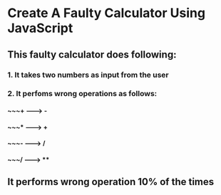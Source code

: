 # Create A Faulty Calculator Using JavaScript

## This faulty calculator does following:
### 1. It takes two numbers as input from the user
### 2. It perfoms wrong operations as follows:
#### ~~~+ ---> -
#### ~~~* ---> +
#### ~~~- ---> /
#### ~~~/ ---> **

## It performs wrong operation 10% of the times